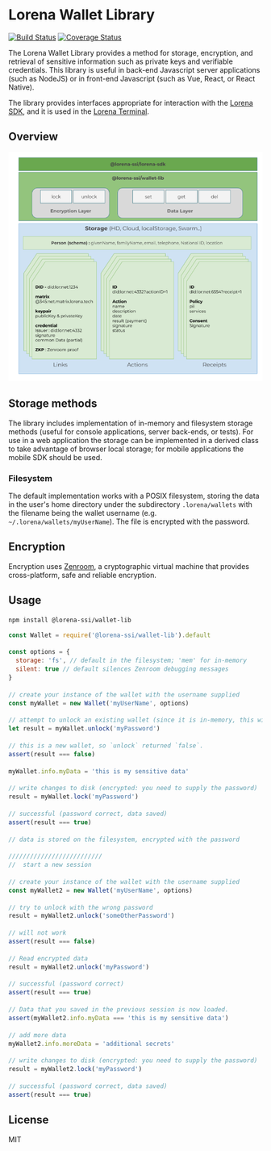 # Lorena Wallet Library

[![Build Status](https://travis-ci.com/lorena-ssi/wallet-lib.svg?branch=master)](https://travis-ci.com/lorena-ssi/wallet-lib)
[![Coverage Status](https://coveralls.io/repos/github/lorena-ssi/wallet-lib/badge.svg?branch=master)](https://coveralls.io/github/lorena-ssi/wallet-lib?branch=master&service=github)

The Lorena Wallet Library provides a method for storage, encryption, and retrieval of sensitive information such as private keys and verifiable credentials.  This library is useful in back-end Javascript server applications (such as NodeJS) or in front-end Javascript (such as Vue, React, or React Native).

The library provides interfaces appropriate for interaction with the [Lorena SDK](https://github.com/lorena-ssi/lorena-sdk), and it is used in the [Lorena Terminal](https://github.com/lorena-ssi/terminal).

## Overview

![Diagram](./doc/wallet_and_sdk.png)

## Storage methods

The library includes implementation of in-memory and filesystem storage methods (useful for console applications, server back-ends, or tests).  For use in a web application the storage can be implemented in a derived class to take advantage of browser local storage; for mobile applications the mobile SDK should be used.

### Filesystem

The default implementation works with a POSIX filesystem, storing the data in the user's home directory under the subdirectory `.lorena/wallets` with the filename being the wallet username (e.g. `~/.lorena/wallets/myUserName`).  The file is encrypted with the password.

## Encryption

Encryption uses [Zenroom](https://zenroom.org/), a cryptographic virtual machine that provides cross-platform, safe and reliable encryption.

## Usage

```
npm install @lorena-ssi/wallet-lib
```

``` js
const Wallet = require('@lorena-ssi/wallet-lib').default

const options = {
  storage: 'fs', // default in the filesystem; 'mem' for in-memory
  silent: true // default silences Zenroom debugging messages
}

// create your instance of the wallet with the username supplied
const myWallet = new Wallet('myUserName', options)

// attempt to unlock an existing wallet (since it is in-memory, this will be `false`)
let result = myWallet.unlock('myPassword')

// this is a new wallet, so `unlock` returned `false`.
assert(result === false)

myWallet.info.myData = 'this is my sensitive data'

// write changes to disk (encrypted: you need to supply the password)
result = myWallet.lock('myPassword')

// successful (password correct, data saved)
assert(result === true)

// data is stored on the filesystem, encrypted with the password

//////////////////////////
//  start a new session

// create your instance of the wallet with the username supplied
const myWallet2 = new Wallet('myUserName', options)

// try to unlock with the wrong password
result = myWallet2.unlock('someOtherPassword')

// will not work
assert(result === false)

// Read encrypted data
result = myWallet2.unlock('myPassword')

// successful (password correct)
assert(result === true)

// Data that you saved in the previous session is now loaded.
assert(myWallet2.info.myData === 'this is my sensitive data')

// add more data
myWallet2.info.moreData = 'additional secrets'

// write changes to disk (encrypted: you need to supply the password)
result = myWallet2.lock('myPassword')

// successful (password correct, data saved)
assert(result === true)
```

## License

MIT
